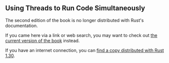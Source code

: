 ## Using Threads to Run Code Simultaneously

The second edition of the book is no longer distributed with Rust's documentation.

If you came here via a link or web search, you may want to check out [the current version of the book](../ch16-01-threads.html) instead.

If you have an internet connection, you can [find a copy distributed with Rust 1.30](https://doc.rust-lang.org/1.30.0/book/second-edition/ch16-01-threads.html).